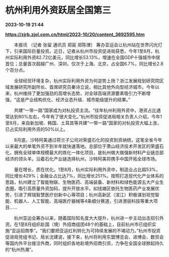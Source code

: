 # 杭州利用外资跃居全国第三

**2023-10-19 21:44**

**https://zjrb.zjol.com.cn/html/2023-10/20/content_3692595.htm**

　　本报讯 （记者 张留 通讯员 郑宸 郑陈律） 筹办亚运会让杭州站在世界闪光灯下，引来国际巨量投资。近日，记者从杭州市投资促进局获悉，今年1至8月，杭州实际利用外资82.72亿美元，同比增长53.13%，增速在全国GDP十强城市中居首位；总量首次超越广州、深圳，仅次于上海、北京，占全国6.7%，同比增长2.8个百分点。

　　全球经贸环境复杂，杭州实际利用外资为何逆势上扬？浙江发展规划研究院区域发展研究所副所长、首席研究员秦诗立说，相比其他外向型经济城市，今年以来，杭州维持了更加强劲的高增长态势，对全球高端资源要素吸引力不断增强，“这是产业结构优化、经济业态升级、城市能级提升的结果。”

　　共建“一带一路”国家成为对杭投资主流。“往年杭州利用外资中，港资占比通常达到80%左右，今年有了很大变化。”杭州市投资促进局相关负责人介绍，今年1至8月，来自新加坡、韩国、土耳其等共建“一带一路”国家的对杭投资大幅上涨，已占实际利用外资的50%以上。

　　8月底，沙特阿美通过荷兰子公司对荣盛石化的投资到资纳统，这笔全省今年以来最大的单笔外资不到半年就快速落地。总部位于萧山经济技术开发区的荣盛石化，拥有全球单体规模最大的炼化一体化项目，是杭州做大做强新材料产业链总部经济的领头羊。沿着石化产业链选择杭州，沙特阿美将携手中国开拓全球市场。

　　量在增长，质在优化。1至8月，杭州实际利用外资中，制造业占比超53%，同比增长429%；金融业占比达7%，同比增长251%。按照打造现代化产业体系的思路，杭州建立了智能物联、生物医药、高端装备、新材料和绿色能源五大产业生态圈，吸引高质量外资加码，提升开放水平。如钱塘区依托生物医药产业发展优势，引进了辉瑞智慧医疗创新中心等项目；杭州高新区（滨江）积极谋划视觉智能、机器人、人工智能、高端医疗器械等4条细分赛道，引进港丽科技等重大项目……

　　杭州亚运会筹办以来，随着国际知名度大大提升，杭州进一步主动出击招引外资。在1至8月组织赴国（境）外招商组团48个的基础上，目前杭州市已组织实施“亚运招商季”。“我们要把亚运红利转化为可持续发展的不竭动力。”杭州市投资促进局党组书记、局长沈建说，接下来，杭州将利用东盟博览会、进博会、数贸会等国内外平台接洽外商，同时组织各地赴境外招商引资，力争在全国全球掀起持久的“杭州热潮”。